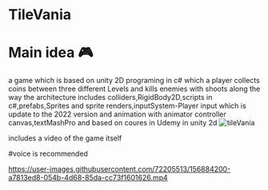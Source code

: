 # TileVania
# Main idea :video_game:
a game which is based on unity 2D programing in c# which a 
player collects coins between three different Levels and kills enemies with shoots  along the way 
the architecture includes colliders,RigidBody2D,scripts in c#,prefabs,Sprites and sprite renders,inputSystem-Player input which is update to the 2022 version
and animation with animator controller 
canvas,textMashPro and 
based on coures in Udemy in unity 2d 
![tileVania](https://user-images.githubusercontent.com/72205513/156884300-d533520a-a4ce-4d57-8c60-02635a56a4bc.jpeg)


includes a video of the game itself 

#voice is recommended 



https://user-images.githubusercontent.com/72205513/156884200-a7813ed8-054b-4d68-85da-cc73f1601626.mp4

